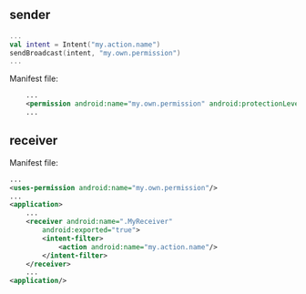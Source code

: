 ## sender

````kotlin
...
val intent = Intent("my.action.name")
sendBroadcast(intent, "my.own.permission")
...
````

Manifest file:
`````xml
    ...
    <permission android:name="my.own.permission" android:protectionLevel="signature"/>
    ...
`````

## receiver

Manifest file:
`````xml
...
<uses-permission android:name="my.own.permission"/>
...
<application>
    ...
    <receiver android:name=".MyReceiver"
        android:exported="true">
        <intent-filter>
            <action android:name="my.action.name"/>
        </intent-filter>
    </receiver>
    ...
<application/>
`````